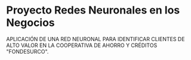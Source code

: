 # Proyecto Redes Neuronales en los Negocios

APLICACIÓN DE UNA RED NEURONAL PARA IDENTIFICAR CLIENTES DE ALTO VALOR EN LA COOPERATIVA DE AHORRO Y CRÉDITOS "FONDESURCO".

